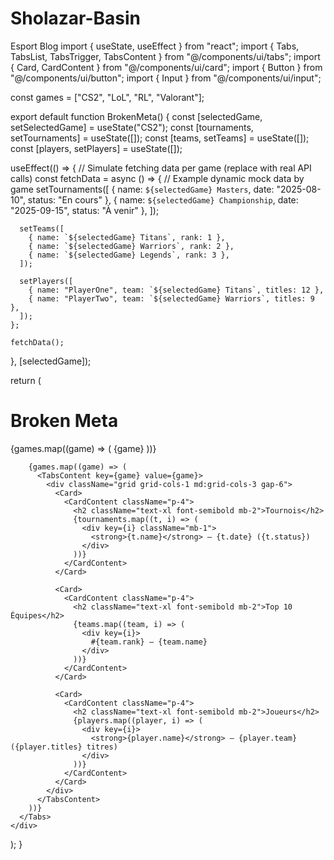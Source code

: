 # Sholazar-Basin
Esport Blog
import { useState, useEffect } from "react";
import { Tabs, TabsList, TabsTrigger, TabsContent } from "@/components/ui/tabs";
import { Card, CardContent } from "@/components/ui/card";
import { Button } from "@/components/ui/button";
import { Input } from "@/components/ui/input";

const games = ["CS2", "LoL", "RL", "Valorant"];

export default function BrokenMeta() {
  const [selectedGame, setSelectedGame] = useState("CS2");
  const [tournaments, setTournaments] = useState([]);
  const [teams, setTeams] = useState([]);
  const [players, setPlayers] = useState([]);

  useEffect(() => {
    // Simulate fetching data per game (replace with real API calls)
    const fetchData = async () => {
      // Example dynamic mock data by game
      setTournaments([
        { name: `${selectedGame} Masters`, date: "2025-08-10", status: "En cours" },
        { name: `${selectedGame} Championship`, date: "2025-09-15", status: "À venir" },
      ]);

      setTeams([
        { name: `${selectedGame} Titans`, rank: 1 },
        { name: `${selectedGame} Warriors`, rank: 2 },
        { name: `${selectedGame} Legends`, rank: 3 },
      ]);

      setPlayers([
        { name: "PlayerOne", team: `${selectedGame} Titans`, titles: 12 },
        { name: "PlayerTwo", team: `${selectedGame} Warriors`, titles: 9 },
      ]);
    };

    fetchData();
  }, [selectedGame]);

  return (
    <div className="p-6 max-w-7xl mx-auto">
      <h1 className="text-4xl font-bold mb-4">Broken Meta</h1>
      <Tabs value={selectedGame} onValueChange={setSelectedGame}>
        <TabsList className="mb-6">
          {games.map((game) => (
            <TabsTrigger key={game} value={game}>
              {game}
            </TabsTrigger>
          ))}
        </TabsList>

        {games.map((game) => (
          <TabsContent key={game} value={game}>
            <div className="grid grid-cols-1 md:grid-cols-3 gap-6">
              <Card>
                <CardContent className="p-4">
                  <h2 className="text-xl font-semibold mb-2">Tournois</h2>
                  {tournaments.map((t, i) => (
                    <div key={i} className="mb-1">
                      <strong>{t.name}</strong> – {t.date} ({t.status})
                    </div>
                  ))}
                </CardContent>
              </Card>

              <Card>
                <CardContent className="p-4">
                  <h2 className="text-xl font-semibold mb-2">Top 10 Équipes</h2>
                  {teams.map((team, i) => (
                    <div key={i}>
                      #{team.rank} – {team.name}
                    </div>
                  ))}
                </CardContent>
              </Card>

              <Card>
                <CardContent className="p-4">
                  <h2 className="text-xl font-semibold mb-2">Joueurs</h2>
                  {players.map((player, i) => (
                    <div key={i}>
                      <strong>{player.name}</strong> – {player.team} ({player.titles} titres)
                    </div>
                  ))}
                </CardContent>
              </Card>
            </div>
          </TabsContent>
        ))}
      </Tabs>
    </div>
  );
}
